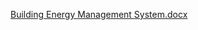[Building Energy Management System.docx](https://github.com/ANS-Research/Building_Energy_Management_System/files/12426022/Building.Energy.Management.System.docx)
